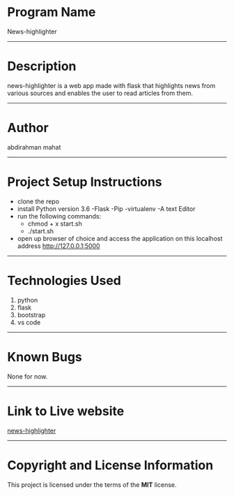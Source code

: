  # Program Name
 News-highlighter
***
# Description
news-highlighter is a web app made with flask that highlights news from various sources and enables the user to read articles from them.
***
# Author
abdirahman mahat
***
# Project Setup Instructions
* clone the repo
* install Python version 3.6 -Flask -Pip -virtualenv -A text Editor
* run the following commands:
    * chmod + x start.sh
    * ./start.sh
* open up browser of choice and access the application on this localhost address http://127.0.0.1:5000
***
# Technologies Used
1. python
2. flask
3. bootstrap
4. vs code
***
# Known Bugs
None for now.
***
# Link to Live website
[news-highlighter](https://news-express.herokuapp.com/)
***
# Copyright and License Information
  This project is licensed under the terms of the **MIT** license.
   
